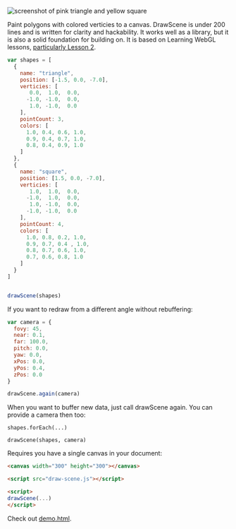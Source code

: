 ![screenshot of pink triangle and yellow square](http://i.imgur.com/Key14zv.png)

Paint polygons with colored verticies to a canvas. DrawScene is under 200 lines and is written for clarity and hackability. It works well as a library, but it is also a solid foundation for building on. It is based on Learning WebGL lessons, [particularly Lesson 2](http://learningwebgl.com/blog/?p=134).

```javascript
var shapes = [
  {
    name: "triangle",
    position: [-1.5, 0.0, -7.0],
    verticies: [
       0.0,  1.0,  0.0,
      -1.0, -1.0,  0.0,
       1.0, -1.0,  0.0
    ],
    pointCount: 3,
    colors: [
      1.0, 0.4, 0.6, 1.0,
      0.9, 0.4, 0.7, 1.0,
      0.8, 0.4, 0.9, 1.0
    ]
  },
  {
    name: "square",
    position: [1.5, 0.0, -7.0],
    verticies: [
       1.0,  1.0,  0.0,
      -1.0,  1.0,  0.0,
       1.0, -1.0,  0.0,
      -1.0, -1.0,  0.0
    ],
    pointCount: 4,
    colors: [
      1.0, 0.8, 0.2, 1.0,
      0.9, 0.7, 0.4 , 1.0,
      0.8, 0.7, 0.6, 1.0,
      0.7, 0.6, 0.8, 1.0
    ]
  }
]


drawScene(shapes)
```

If you want to redraw from a different angle without rebuffering:

```javascript
var camera = {
  fovy: 45,
  near: 0.1,
  far: 100.0,
  pitch: 0.0,
  yaw: 0.0,
  xPos: 0.0,
  yPos: 0.4,
  zPos: 0.0  
}

drawScene.again(camera)
```

When you want to buffer new data, just call drawScene again. You can provide a camera then too:

```javasscript
shapes.forEach(...)

drawScene(shapes, camera)
```

Requires you have a single canvas in your document:

```html
<canvas width="300" height="300"></canvas>

<script src="draw-scene.js"></script>

<script>
drawScene(...)
</script>
```

Check out [demo.html](demo.html).
